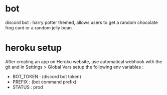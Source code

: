 # bot
discord bot : harry potter themed, allows users to get a random chocolate frog card or a random jelly bean

# heroku setup
After creating an app on Heroku website, use automatical webhook with the git and in Settings > Global Vars setup the following env variables :
- BOT_TOKEN : (discord bot token)
- PREFIX : (bot command prefix)
- STATUS : prod